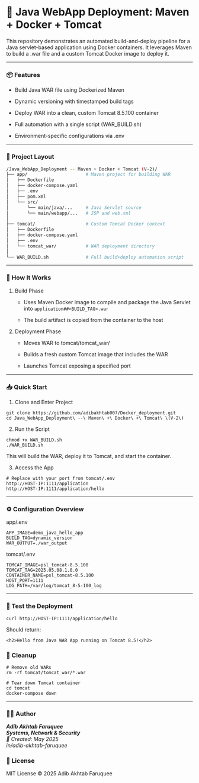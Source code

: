 # 🚀 Java WebApp Deployment: Maven + Docker + Tomcat

This repository demonstrates an automated build-and-deploy pipeline for a Java servlet-based application using Docker containers. It leverages Maven to build a .war file and a custom Tomcat Docker image to deploy it.

---

### 📦 Features

 - Build Java WAR file using Dockerized Maven

 - Dynamic versioning with timestamped build tags

 - Deploy WAR into a clean, custom Tomcat 8.5.100 container

 - Full automation with a single script (WAR_BUILD.sh)

 - Environment-specific configurations via .env

---

### 📁 Project Layout
```bash
/Java_WebApp_Deployment -- Maven + Docker + Tomcat (V-2)/
├── app/                      # Maven project for building WAR
│   ├── Dockerfile
│   ├── docker-compose.yaml
│   ├── .env
│   ├── pom.xml
│   └── src/
│       └── main/java/...     # Java Servlet source
│       └── main/webapp/...   # JSP and web.xml
│
├── tomcat/                   # Custom Tomcat Docker context
│   ├── Dockerfile
│   ├── docker-compose.yaml
│   ├── .env
│   └── tomcat_war/           # WAR deployment directory
│
└── WAR_BUILD.sh              # Full build+deploy automation script
```

---

### 🔨 How It Works

1. Build Phase

     - Uses Maven Docker image to compile and package the Java Servlet into ```application##<BUILD_TAG>.war```

     - The build artifact is copied from the container to the host

2. Deployment Phase

     - Moves WAR to tomcat/tomcat_war/

     - Builds a fresh custom Tomcat image that includes the WAR

     - Launches Tomcat exposing a specified port

---

### 📥 Quick Start

1. Clone and Enter Project
```
git clone https://github.com/adibakhtab007/Docker_deployment.git
cd Java_WebApp_Deployment\ --\ Maven\ +\ Docker\ +\ Tomcat\ \(V-2\)
```
2. Run the Script
```
chmod +x WAR_BUILD.sh
./WAR_BUILD.sh
```
This will build the WAR, deploy it to Tomcat, and start the container.

3. Access the App
```
# Replace with your port from tomcat/.env
http://HOST-IP:1111/application
http://HOST-IP:1111/application/hello
```
---

### ⚙️ Configuration Overview

app/.env
```
APP_IMAGE=demo_java_hello_app
BUILD_TAG=dynamic_version
WAR_OUTPUT=./war_output
```
tomcat/.env
```
TOMCAT_IMAGE=psl_tomcat-8.5.100
TOMCAT_TAG=2025.05.08.1.0.0
CONTAINER_NAME=psl_tomcat-8.5.100
HOST_PORT=1111
LOG_PATH=/var/log/tomcat_8-5-100_log
```
---

### 🧪 Test the Deployment

```curl http://HOST-IP:1111/application/hello```

Should return:

```<h2>Hello from Java WAR App running on Tomcat 8.5!</h2>```

### 🧼 Cleanup
```
# Remove old WARs
rm -rf tomcat/tomcat_war/*.war

# Tear down Tomcat container
cd tomcat
docker-compose down
```

---

### 👨‍💻 Author

_**Adib Akhtab Faruquee**_  
_**Systems, Network & Security**_  
_📅 Created: May 2025_  
_in/adib-akhtab-faruquee_

### 📝 License

MIT License © 2025 Adib Akhtab Faruquee